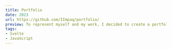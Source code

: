 ```yaml
---
title: Portfolio 
date: 2023
url: https://github.com/IImpaq/portfolio/
preview: To represent myself and my work, I decided to create a portfolio website in addition to my resume. I took the opportunity to learn more about TypeScript and SvelteKit.
tags:
- Svelte
- JavaScript
---
```

